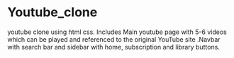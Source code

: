 # Youtube_clone
youtube clone using html css.
Includes Main youtube page with 5-6 videos which can be played and referenced to the original YouTube site .Navbar with search bar and sidebar with home, subscription and library buttons.
